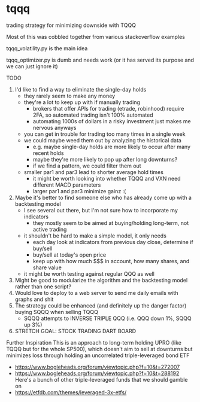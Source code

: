 # tqqq
trading strategy for minimizing downside with TQQQ

Most of this was cobbled together from various stackoverflow examples

tqqq_volatility.py is the main idea

tqqq_optimizer.py is dumb and needs work (or it has served its purpose and we can just ignore it)

TODO
1. I'd like to find a way to eliminate the single-day holds
   * they rarely seem to make any money
   * they're a lot to keep up with if manually trading
     - brokers that offer APIs for trading (etrade, robinhood) require 2FA, so automated trading isn't 100% automated
     - automating 1000s of dollars in a risky investment just makes me nervous anyways
   * you can get in trouble for trading too many times in a single week
   * we could maybe weed them out by analyzing the historical data
     - e.g. maybe single-day holds are more likely to occur after many recent holds
     - maybe they're more likely to pop up after long downturns?
     - if we find a pattern, we could filter them out
   * smaller par1 and par3 lead to shorter average hold times
     - it might be worth looking into whether TQQQ and VXN need different MACD parameters
     - larger par1 and par3 minimize gainz :( 
2. Maybe it's better to find someone else who has already come up with a backtesting model
   * I see several out there, but I'm not sure how to incorporate my indicators
     - they mostly seem to be aimed at buying/holding long-term, not active trading
   * it shouldn't be hard to make a simple model, it only needs
     - each day look at indicators from previous day close, determine if buy/sell
     - buy/sell at today's open price
     - keep up with how much $$$ in account, how many shares, and share value
   * it might be worth testing against regular QQQ as well
3. Might be good to modularize the algorithm and the backtesting model rather than one script?
4. Would love to deploy to a web server to send me daily emails with graphs and shit
5. The strategy could be enhanced (and definitely up the danger factor) buying SQQQ when selling TQQQ
   * SQQQ attempts to INVERSE TRIPLE QQQ (i.e. QQQ down 1%, SQQQ up 3%)
7. STRETCH GOAL: STOCK TRADING DART BOARD

Further Inspiration
This is an approach to long-term holding UPRO (like TQQQ but for the whole SP500), which doesn't aim to sell at downturns but minimizes loss through holding an uncorrelated triple-leveraged bond ETF
* https://www.bogleheads.org/forum/viewtopic.php?f=10&t=272007
* https://www.bogleheads.org/forum/viewtopic.php?f=10&t=288192
Here's a bunch of other triple-leveraged funds that we should gamble on
* https://etfdb.com/themes/leveraged-3x-etfs/
